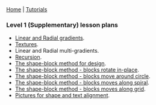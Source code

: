 <div class="nav">
  <a href="../../index.html">Home</a> | <a href="../../tutorials-index.html">Tutorials</a>
</div>

### Level 1 (Supplementary) lesson plans 

* [Linear and Radial gradients](linear-radial-gradients.html).
* [Textures](textures.html).
* Linear and Radial multi-gradients.
* [Recursion](recursion.html).
* [The shape-block method for design](shape-block-intro.html).
* [The shape-block method - blocks rotate in-place](shape-block-1.html).
* [The shape-block method - blocks move around circle](shape-block-2.html).
* [The shape-block method - blocks moves along spiral](shape-block-3.html).
* [The shape-block method - blocks moves along grid](shape-block-4.html).
* [Pictures for shape and text alignment](pic-shape-align.html).
